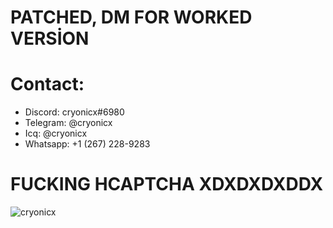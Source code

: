 # PATCHED, DM FOR WORKED VERSİON

# Contact:
* Discord: cryonicx#6980
* Telegram: @cryonicx
* Icq: @cryonicx
* Whatsapp: +1 (267) 228-9283

# 

# FUCKING HCAPTCHA XDXDXDXDDX
![cryonicx](https://preview.redd.it/msf8geu1cjd71.png?width=380&format=png&auto=webp&s=153ad6e4301039527282f0a962c703987932744f)
